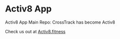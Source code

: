 Activ8 App
=============

Activ8 App Main Repo:
CrossTrack has become Activ8

Check us out at [Activ8.fitness](Activ8.fitness)